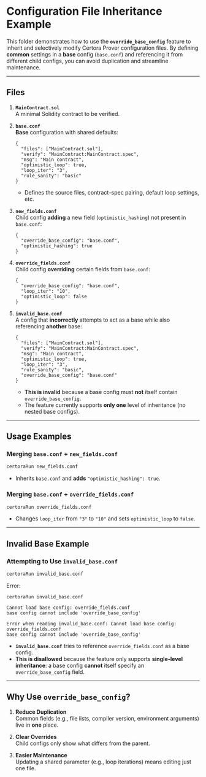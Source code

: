 # Configuration File Inheritance Example

This folder demonstrates how to use the **`override_base_config`** feature to inherit and selectively modify Certora Prover configuration files. By defining **common** settings in a **base** config (`base.conf`) and referencing it from different child configs, you can avoid duplication and streamline maintenance.

---

## Files

1. **`MainContract.sol`**  
   A minimal Solidity contract to be verified.

2. **`base.conf`**  
   **Base** configuration with shared defaults:
   ```jsonc
   {
     "files": ["MainContract.sol"],
     "verify": "MainContract:MainContract.spec",
     "msg": "Main contract",
     "optimistic_loop": true,
     "loop_iter": "3",
     "rule_sanity": "basic"
   }
   ```
   - Defines the source files, contract–spec pairing, default loop settings, etc.

3. **`new_fields.conf`**  
   Child config **adding** a new field (`optimistic_hashing`) not present in `base.conf`:
   ```jsonc
   {
     "override_base_config": "base.conf",
     "optimistic_hashing": true
   }
   ```

4. **`override_fields.conf`**  
   Child config **overriding** certain fields from `base.conf`:
   ```jsonc
   {
     "override_base_config": "base.conf",
     "loop_iter": "10",
     "optimistic_loop": false
   }
   ```

5. **`invalid_base.conf`**  
   A config that **incorrectly** attempts to act as a base while also referencing **another** base:
   ```jsonc
   {
     "files": ["MainContract.sol"],
     "verify": "MainContract:MainContract.spec",
     "msg": "Main contract",
     "optimistic_loop": true,
     "loop_iter": "3",
     "rule_sanity": "basic",
     "override_base_config": "base.conf"
   }
   ```
   - **This is invalid** because a base config must **not** itself contain `override_base_config`.
   - The feature currently supports **only one** level of inheritance (no nested base configs).

---

## Usage Examples

### Merging **`base.conf`** + **`new_fields.conf`**
```bash
certoraRun new_fields.conf
```
- Inherits `base.conf` and **adds** `"optimistic_hashing": true`.

### Merging **`base.conf`** + **`override_fields.conf`**
```bash
certoraRun override_fields.conf
```
- Changes `loop_iter` from `"3"` to `"10"` and sets `optimistic_loop` to `false`.

---

## Invalid Base Example
### Attempting to Use **`invalid_base.conf`**
```bash
certoraRun invalid_base.conf
```
Error:
```
certoraRun invalid_base.conf

Cannot load base config: override_fields.conf
base config cannot include 'override_base_config'

Error when reading invalid_base.conf: Cannot load base config: override_fields.conf
base config cannot include 'override_base_config'
```

- **`invalid_base.conf`** tries to reference `override_fields.conf` as a base config.
- **This is disallowed** because the feature only supports **single-level inheritance**: a base config **cannot** itself specify an `override_base_config` field.

---

## Why Use `override_base_config`?

1. **Reduce Duplication**  
   Common fields (e.g., file lists, compiler version, environment arguments) live in **one** place.

2. **Clear Overrides**  
   Child configs only show what differs from the parent.

3. **Easier Maintenance**  
   Updating a shared parameter (e.g., loop iterations) means editing just one file.

